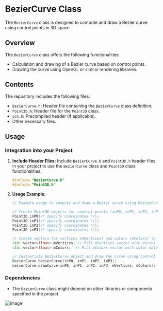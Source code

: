 # BezierCurve Class

The `BezierCurve` class is designed to compute and draw a Bezier curve using control points in 3D space.

## Overview

The `BezierCurve` class offers the following functionalities:

- Calculation and drawing of a Bezier curve based on control points.
- Drawing the curve using OpenGL or similar rendering libraries.

## Contents

The repository includes the following files:

- `BezierCurve.h`: Header file containing the `BezierCurve` class definition.
- `Point3D.h`: Header file for the `Point3D` class.
- `pch.h`: Precompiled header (if applicable).
- Other necessary files.

## Usage

### Integration into your Project

1. **Include Header Files:** Include `BezierCurve.h` and `Point3D.h` header files in your project to use the `BezierCurve` class and `Point3D` class functionalities.

    ```cpp
    #include "BezierCurve.h"
    #include "Point3D.h"
    ```

2. **Usage Example:**

    ```cpp
    // Example usage to compute and draw a Bezier curve using BezierCurve

    // Create Point3D objects for control points (inP0, inP1, inP2, inP3)
    Point3D inP0(/* specify coordinates */);
    Point3D inP1(/* specify coordinates */);
    Point3D inP2(/* specify coordinates */);
    Point3D inP3(/* specify coordinates */);

    // Create vectors for vertices (mVertices) and colors (mColors) to store curve data
    std::vector<float> mVertices; // Fill mVertices vector with vertex data
    std::vector<float> mColors;  // Fill mColors vector with color data

    // Instantiate BezierCurve object and draw the curve using control points
    BezierCurve bezierCurve(inP0, inP1, inP2, inP3);
    bezierCurve.drawCurve(inP0, inP1, inP2, inP3, mVertices, mColors);
    ```

### Dependencies

- The `BezierCurve` class might depend on other libraries or components specified in the project.



![image](https://github.com/shwetacctech/visualizer_dda_bresenham/assets/149310316/fc9e4b53-22d3-4ac8-b8d8-43e2daeb2017)
